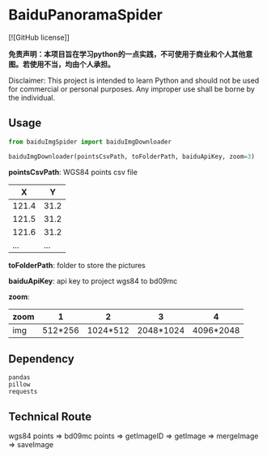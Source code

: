 # BaiduPanoramaSpider

[![GitHub license]]

**免责声明：本项目旨在学习python的一点实践，不可使用于商业和个人其他意图。若使用不当，均由个人承担。**

Disclaimer: This project is intended to learn Python and should not be used for commercial or personal purposes. Any improper use shall be borne by the individual.

## Usage

```python
from baiduImgSpider import baiduImgDownloader

baiduImgDownloader(pointsCsvPath, toFolderPath, baiduApiKey, zoom=3)
```

**pointsCsvPath**: WGS84 points csv file

| X        | Y        |
| -------- | -------- |
| 121.4 | 31.2 |
| 121.5 | 31.2 |
| 121.6 | 31.2 |
| ...      | ...      |

**toFolderPath**: folder to store the pictures

**baiduApiKey**: api key to project wgs84 to bd09mc

**zoom**: 

|zoom| 1       | 2        | 3         | 4         |
|-| ------- | -------- | --------- | --------- |
|img| 512*256 | 1024*512 | 2048*1024 | 4096*2048 |



## Dependency

```
pandas
pillow
requests
```



## Technical Route

wgs84 points => bd09mc points => getImageID => getImage => mergeImage => saveImage


